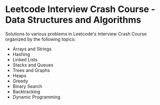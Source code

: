 # Leetcode Interview Crash Course - Data Structures and Algorithms

Solutions to various problems in Leetcode's Interview Crash Course organized by the following topics:
  - Arrays and Strings
  - Hashing
  - Linked Lists
  - Stacks and Queues
  - Trees and Graphs
  - Heaps
  - Greedy
  - Binary Search
  - Backtracking
  - Dynamic Programming
